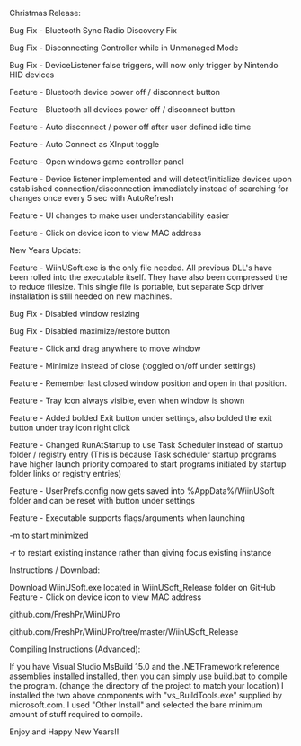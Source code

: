 Christmas Release:

Bug Fix - Bluetooth Sync Radio Discovery Fix

Bug Fix - Disconnecting Controller while in Unmanaged Mode

Bug Fix - DeviceListener false triggers, will now only trigger by Nintendo HID devices

Feature - Bluetooth device power off / disconnect button

Feature - Bluetooth all devices power off / disconnect button

Feature - Auto disconnect / power off after user defined idle time

Feature - Auto Connect as XInput toggle

Feature - Open windows game controller panel

Feature - Device listener implemented and will detect/initialize devices upon established connection/disconnection immediately instead of searching for changes once every 5 sec with AutoRefresh

Feature - UI changes to make user understandability easier

Feature - Click on device icon to view MAC address


New Years Update: 

Feature - WiinUSoft.exe is the only file needed. All previous DLL's have been rolled into the executable itself.  They have also been compressed the to reduce filesize.  This single file is portable, but separate Scp driver installation is still needed on new machines.

Bug Fix - Disabled window resizing

Bug Fix - Disabled maximize/restore button

Feature - Click and drag anywhere to move window

Feature - Minimize instead of close (toggled on/off under settings)

Feature - Remember last closed window position and open in that position.

Feature - Tray Icon always visible, even when window is shown

Feature - Added bolded Exit button under settings, also bolded the exit button under tray icon right click

Feature - Changed RunAtStartup to use Task Scheduler instead of startup folder / registry entry (This is because Task scheduler startup programs have higher launch priority compared to start programs initiated by startup folder links or registry entries)

Feature - UserPrefs.config now gets saved into %AppData%/WiinUSoft folder and can be reset with button under settings

Feature - Executable supports flags/arguments when launching

-m to start minimized

-r to restart existing instance rather than giving focus existing instance



Instructions / Download:

Download WiinUSoft.exe located in WiinUSoft_Release folder on GitHub
Feature - Click on device icon to view MAC address

github.com/FreshPr/WiinUPro

github.com/FreshPr/WiinUPro/tree/master/WiinUSoft_Release



Compiling Instructions (Advanced):

If you have Visual Studio MsBuild 15.0 and the .NETFramework reference assemblies installed installed, then you can simply use build.bat to compile the program.  (change the directory of the project to match your location)
I installed the two above components with "vs_BuildTools.exe" supplied by microsoft.com. 
I used "Other Install" and selected the bare minimum amount of stuff required to compile.



Enjoy and Happy New Years!!
